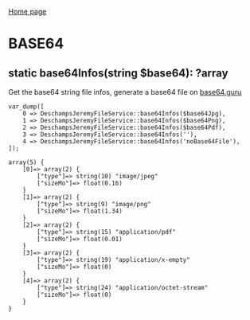 [Home page](/wiki)
# BASE64

## static base64Infos(string $base64): ?array
Get the base64 string file infos, generate a base64 file on [base64.guru](https://base64.guru/converter/encode/file)
```
var_dump([
    0 => DeschampsJeremyFileService::base64Infos($base64Jpg),
    1 => DeschampsJeremyFileService::base64Infos($base64Png),
    2 => DeschampsJeremyFileService::base64Infos($base64Pdf),
    3 => DeschampsJeremyFileService::base64Infos(''),
    4 => DeschampsJeremyFileService::base64Infos('noBase64File'),
]);

array(5) {
    [0]=> array(2) {
        ["type"]=> string(10) "image/jpeg"
        ["sizeMo"]=> float(0.16)
    }
    [1]=> array(2) {
        ["type"]=> string(9) "image/png"
        ["sizeMo"]=> float(1.34)
    }
    [2]=> array(2) {
        ["type"]=> string(15) "application/pdf"
        ["sizeMo"]=> float(0.01)
    }
    [3]=> array(2) {
        ["type"]=> string(19) "application/x-empty"
        ["sizeMo"]=> float(0)
    }
    [4]=> array(2) {
        ["type"]=> string(24) "application/octet-stream"
        ["sizeMo"]=> float(0)
    }
}
```